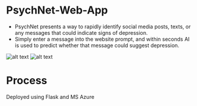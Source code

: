 # PsychNet-Web-App
- PsychNet presents a way to rapidly identify social media posts, texts, or any messages that could indicate signs of depression. 
- Simply enter a message into the website prompt, and within seconds AI is used to predict whether that message could suggest depression. 

![alt text](https://i.imgur.com/kFyuvdN.png)
![alt text](https://i.imgur.com/QChRhKf.png)

# Process

Deployed using Flask and MS Azure
